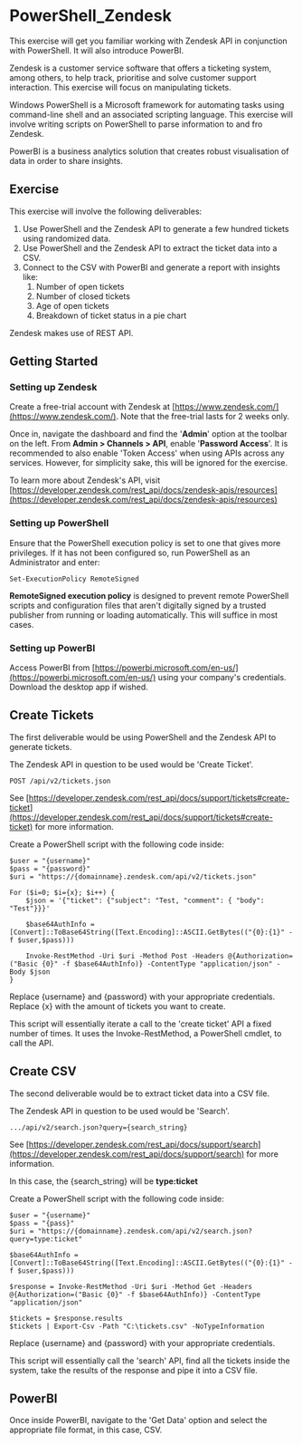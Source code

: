 # PowerShell_Zendesk

This exercise will get you familiar working with Zendesk API in conjunction with PowerShell. It will also introduce PowerBI.

Zendesk is a customer service software that offers a ticketing system, among others, to help track, prioritise and solve customer support interaction. This exercise will focus on manipulating tickets.

Windows PowerShell is a Microsoft framework for automating tasks using command-line shell and an associated scripting language. This exercise will involve writing scripts on PowerShell to parse information to and fro Zendesk.

PowerBI is a business analytics solution that creates robust visualisation of data in order to share insights.

## Exercise

This exercise will involve the following deliverables:
1.  Use PowerShell and the Zendesk API to generate a few hundred tickets using randomized data.
2.  Use PowerShell and the Zendesk API to extract the ticket data into a CSV.
3.  Connect to the CSV with PowerBI and generate a report with insights like:
	1.  Number of open tickets
	2.  Number of closed tickets
	3.  Age of open tickets
	4.  Breakdown of ticket status in a pie chart

Zendesk makes use of REST API. 

## Getting Started

### Setting up Zendesk
Create a free-trial account with Zendesk at [https://www.zendesk.com/](https://www.zendesk.com/). Note that the free-trial lasts for 2 weeks only.

Once in, navigate the dashboard and find the '**Admin**' option at the toolbar on the left. From **Admin > Channels > API**, enable '**Password Access**'. It is recommended to also enable 'Token Access' when using APIs across any services. However, for simplicity sake, this will be ignored for the exercise.

To learn more about Zendesk's API, visit [https://developer.zendesk.com/rest_api/docs/zendesk-apis/resources](https://developer.zendesk.com/rest_api/docs/zendesk-apis/resources)

### Setting up PowerShell

Ensure that the PowerShell execution policy is set to one that gives more privileges. If it has not been configured so, run PowerShell as an Administrator and enter:

    Set-ExecutionPolicy RemoteSigned

**RemoteSigned execution policy** is designed to prevent remote PowerShell scripts and configuration files that aren't digitally signed by a trusted publisher from running or loading automatically. This will suffice in most cases.

### Setting up PowerBI

Access PowerBI from [https://powerbi.microsoft.com/en-us/](https://powerbi.microsoft.com/en-us/) using your company's credentials. Download the desktop app if wished.

## Create Tickets

The first deliverable would be using PowerShell and the Zendesk API to generate tickets.

The Zendesk API in question to be used would be 'Create Ticket'.

    POST /api/v2/tickets.json

See [https://developer.zendesk.com/rest_api/docs/support/tickets#create-ticket](https://developer.zendesk.com/rest_api/docs/support/tickets#create-ticket) for more information.

Create a PowerShell script with the following code inside:

    $user = "{username}"
    $pass = "{password}"
    $uri = "https://{domainname}.zendesk.com/api/v2/tickets.json"
    
    For ($i=0; $i={x}; $i++) {
    	$json = '{"ticket": {"subject": "Test, "comment": { "body": "Test"}}}'
    
    	$base64AuthInfo = [Convert]::ToBase64String([Text.Encoding]::ASCII.GetBytes(("{0}:{1}" -f $user,$pass)))
    
    	Invoke-RestMethod -Uri $uri -Method Post -Headers @{Authorization=("Basic {0}" -f $base64AuthInfo)} -ContentType "application/json" -Body $json
    }

Replace {username} and {password} with your appropriate credentials.  Replace {x} with the amount of tickets you want to create.

This script will essentially iterate a call to the 'create ticket' API a fixed number of times. It uses the Invoke-RestMethod, a PowerShell cmdlet, to call the API.

## Create CSV

The second deliverable would be to extract ticket data into a CSV file.

The Zendesk API in question to be used would be 'Search'.

    .../api/v2/search.json?query={search_string}

See [https://developer.zendesk.com/rest_api/docs/support/search](https://developer.zendesk.com/rest_api/docs/support/search)
for more information.

In this case, the {search_string} will be **type:ticket**

Create a PowerShell script with the following code inside:

    $user = "{username}"
    $pass = "{pass}"
    $uri = "https://{domainname}.zendesk.com/api/v2/search.json?query=type:ticket"
    
    $base64AuthInfo = [Convert]::ToBase64String([Text.Encoding]::ASCII.GetBytes(("{0}:{1}" -f $user,$pass)))
    
    $response = Invoke-RestMethod -Uri $uri -Method Get -Headers @{Authorization=("Basic {0}" -f $base64AuthInfo)} -ContentType "application/json"
    
    $tickets = $response.results
    $tickets | Export-Csv -Path "C:\tickets.csv" -NoTypeInformation

Replace {username} and {password} with your appropriate credentials.

This script will essentially call the 'search' API, find all the tickets inside the system, take the results of the response and pipe it into a CSV file.

## PowerBI

Once inside PowerBI, navigate to the 'Get Data' option and select the appropriate file format, in this case, CSV.
